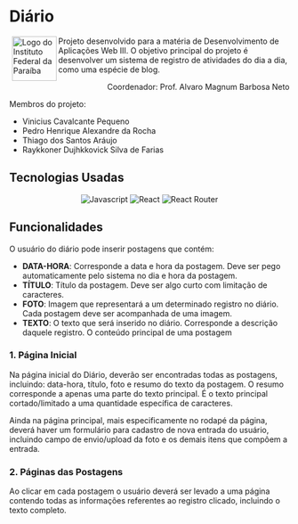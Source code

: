 # Diário

<img alt="Logo do Instituto Federal da Paraíba" width="80px" src="https://www.ifpb.edu.br/en/imagens/logotipos/ifpb.png" align="left" style="margin-left: 5px;" />

Projeto desenvolvido para a matéria de Desenvolvimento de Aplicações Web III. O objetivo principal do projeto é desenvolver um sistema de registro de atividades do dia a dia, como uma espécie de blog. 

<p align="right">Coordenador: Prof. Alvaro Magnum Barbosa Neto</p>


Membros do projeto:
- Vinicius Cavalcante Pequeno
- Pedro Henrique Alexandre da Rocha
- Thiago dos Santos Aráujo
- Raykkoner Dujhkkovick Silva de Farias

## Tecnologias Usadas


<div align="center">

![Javascript](https://img.shields.io/badge/javascript-%23323330?style=for-the-badge&logo=javascript&logoColor=%23F7DF1E)
![React](https://img.shields.io/badge/react-%2320232a?style=for-the-badge&logo=react&logoColor=%2361DAFB)
![React Router](https://img.shields.io/badge/React_Router-CA4245?style=for-the-badge&logo=react-router&logoColor=white)

</div>

## Funcionalidades

O usuário do diário pode inserir postagens que contém:
- **DATA-HORA**: Corresponde a data e hora da postagem. Deve ser pego automaticamente pelo sistema no dia e hora da postagem.
- **TÍTULO**: Título da postagem. Deve ser algo curto com limitação de caracteres.
- **FOTO**: Imagem que representará a um determinado registro no diário. Cada postagem deve ser acompanhada de uma imagem.
- **TEXTO**: O texto que será inserido no diário. Corresponde a descrição daquele registro. O conteúdo principal de uma postagem

### 1. Página Inicial

Na página inicial do Diário, deverão ser encontradas todas as postagens, incluindo: data-hora, título, foto e resumo do texto da postagem. O resumo corresponde a apenas uma parte do texto principal. É o texto principal cortado/limitado a uma quantidade específica de caracteres.

Ainda na página principal, mais especificamente no rodapé da página, deverá haver um formulário para cadastro de nova entrada do usuário, incluindo campo de envio/upload da foto e os demais itens que compôem a entrada.

### 2. Páginas das Postagens

Ao clicar em cada postagem o usuário deverá ser levado a uma página contendo todas as informações referentes ao registro clicado, incluindo o texto completo.